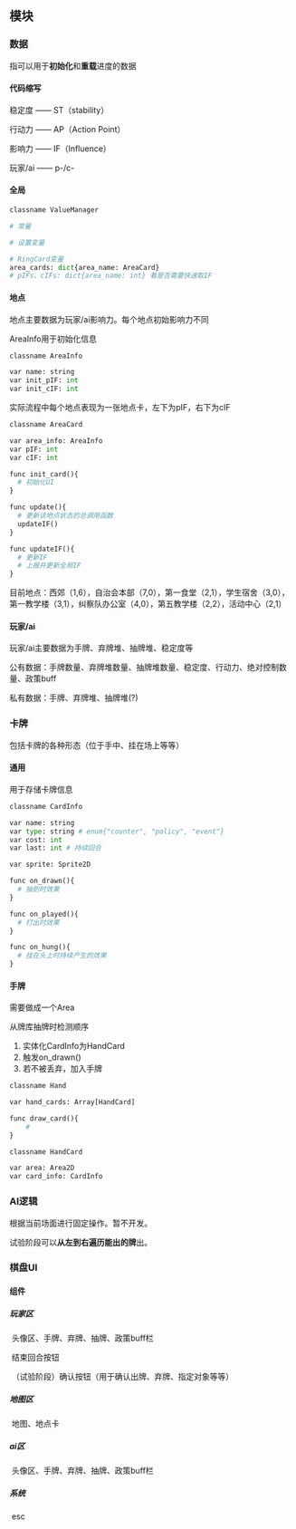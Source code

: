 ## 模块



### 数据

指可以用于**初始化**和**重载**进度的数据

#### 代码缩写

稳定度 —— ST（stability）

行动力 —— AP（Action Point）

影响力 —— IF（Influence）

玩家/ai —— p-/c-

#### 全局

```python
classname ValueManager

# 常量

# 设置变量

# RingCard变量
area_cards: dict{area_name: AreaCard}
# pIFs、cIFs: dict{area_name: int} 看是否需要快速取IF
```

#### 地点

地点主要数据为玩家/ai影响力。每个地点初始影响力不同

AreaInfo用于初始化信息

```python
classname AreaInfo

var name: string
var init_pIF: int
var init_cIF: int
```

实际流程中每个地点表现为一张地点卡，左下为pIF，右下为cIF

```python
classname AreaCard

var area_info: AreaInfo
var pIF: int
var cIF: int

func init_card(){
  # 初始化UI
}

func update(){
  # 更新该地点状态的总调用函数
  updateIF()
}

func updateIF(){
  # 更新IF
  # 上报并更新全局IF
}
```

目前地点：西郊（1,6），自治会本部（7,0），第一食堂（2,1），学生宿舍（3,0），第一教学楼（3,1），纠察队办公室（4,0），第五教学楼（2,2），活动中心（2,1）



#### 玩家/ai

玩家/ai主要数据为手牌、弃牌堆、抽牌堆、稳定度等

公有数据：手牌数量、弃牌堆数量、抽牌堆数量、稳定度、行动力、绝对控制数量、政策buff

私有数据：手牌、弃牌堆、抽牌堆(?)



### 卡牌

包括卡牌的各种形态（位于手中、挂在场上等等）

#### 通用

用于存储卡牌信息

```python
classname CardInfo

var name: string
var type: string # enum{"counter", "policy", "event"}
var cost: int
var last: int # 持续回合

var sprite: Sprite2D

func on_drawn(){
  # 抽到时效果
}

func on_played(){
  # 打出时效果
}

func on_hung(){
  # 挂在头上时持续产生的效果
}
```



#### 手牌

需要做成一个Area

从牌库抽牌时检测顺序

1. 实体化CardInfo为HandCard
2. 触发on_drawn()
3. 若不被丢弃，加入手牌

```python
classname Hand

var hand_cards: Array[HandCard]

func draw_card(){
	# 
}
```

```python
classname HandCard

var area: Area2D
var card_info: CardInfo
```





### AI逻辑

根据当前场面进行固定操作。暂不开发。

试验阶段可以**从左到右遍历能出的牌**出。



### 棋盘UI

#### 组件

##### 玩家区

​	头像区、手牌、弃牌、抽牌、政策buff栏

​	结束回合按钮

​	（试验阶段）确认按钮（用于确认出牌、弃牌、指定对象等等）

##### 地图区

​	地图、地点卡

##### ai区

​	头像区、手牌、弃牌、抽牌、政策buff栏

##### 系统

​	esc
